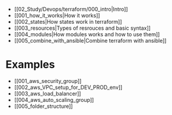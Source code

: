 
- [[02_Study/Devops/terraform/000_intro|Intro]]
- [[001_how_it_works|How it works]]
- [[002_states|How states work in terraform]]
- [[003_resources|Types of resrouces and basic syntax]]
- [[004_modules|How modules works and how to use them]]
- [[005_combine_with_ansible|Combine terraform with ansible]]

# Examples
- [[001_aws_security_group]]
- [[002_aws_VPC_setup_for_DEV_PROD_env]]
- [[003_aws_load_balancer]]
- [[004_aws_auto_scaling_group]]
- [[005_folder_structure]]

